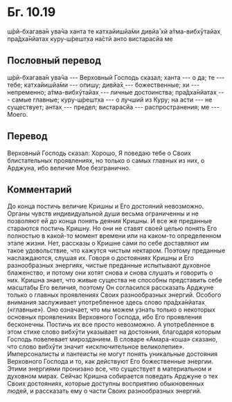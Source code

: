 # Бг. 10.19
ш́рӣ-бхагава̄н ува̄ча
ханта те катхайишйа̄ми
дивйа̄ хй а̄тма-вибхӯтайах̣
пра̄дха̄нйатах̣ куру-ш́решт̣ха
на̄стй анто вистарасйа ме
## Пословный перевод

ш́рӣ-бхагава̄н ува̄ча --- Верховный Господь сказал; ханта --- о да; те ---
тебе; катхайишйа̄ми --- опишу; дивйа̄х̣ --- божественные; хи ---
непременно; а̄тма-вибхӯтайах̣ --- личные достоинства; пра̄дха̄нйатах̣ ---
самые главные; куру-ш́решт̣ха --- о лучший из Куру; на асти --- не
существует; антах̣ --- предел; вистарасйа --- распространения; ме ---
Моего.

## Перевод

Верховный Господь сказал: Хорошо, Я поведаю тебе о Своих блистательных
проявлениях, но только о самых главных из них, о Арджуна, ибо величие
Мое безгранично.

## Комментарий

До конца постичь величие Кришны и Его достояний невозможно. Органы
чувств индивидуальной души весьма ограниченны и не позволяют ей до конца
понять деяния Кришны. И все же преданные стараются постичь Кришну. Но
они не ставят своей целью понять Его полностью в какой-то момент времени
или на каком-то определенном этапе жизни. Нет, рассказы о Кришне сами по
себе доставляют им такое удовольствие, что кажутся чистым нектаром.
Поэтому преданные наслаждаются, слушая их. Говоря о достояниях Кришны и
Его разнообразных энергиях, чистые преданные испытывают духовное
блаженство, и потому они хотят снова и снова слушать и говорить о них.
Кришна знает, что живые существа не способны представить себе масштабы
Его величия, поэтому Он согласился рассказать Арджуне только о главных
проявлениях Своих разнообразных энергий. Особого внимания заслуживает
употребленное здесь слово пра̄дха̄нйатах̣ («главные»). Оно означает, что мы
можем узнать только о некоторых основных проявлениях Верховного Господа,
ибо Его проявления бесконечны. Постичь их все просто невозможно. А
употребленное в этом стихе слово вибхӯти указывает на достояния,
благодаря которым Господь повелевает мирозданием. В словаре «Амара-коша»
сказано, что слово вибхӯти значит «исключительное великолепие».
Имперсоналисты и пантеисты не могут понять уникальные достояния
Верховного Господа и то, как действуют Его божественные энергии. Этими
энергиями пронизано все, что существует в материальном и духовном мирах.
Сейчас Кришна собирается поведать Арджуне о тех Своих достояниях,
которые доступны восприятию обыкновенных людей, и рассказать ему о части
Своих разнообразных энергий.
